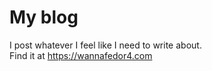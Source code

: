 # My blog
I post whatever I feel like I need to write about.<br>
Find it at https://wannafedor4.com
